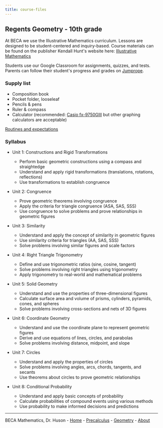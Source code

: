 ```yaml
---
title: course-files
---
```


## Regents Geometry - 10th grade

At BECA we use the Illustrative Mathematics curriculum. Lessons are designed to be student-centered and inquiry-based. Course materials can be found on the publisher Kendall Hunt's website here: [Illustrative Mathematics](https://im.kendallhunt.com/HS/students/2/index.html)

Students use our Google Classroom for assignments, quizzes, and tests. Parents can follow their student's progress and grades on [Jumprope](https://jumpro.pe/).

### Supply list

- Composition book
- Pocket folder, looseleaf
- Pencils & pens
- Ruler & compass
- Calculator (recommended: [Casio fx-9750GIII](https://www.casio.com/us/scientific-calculators/product.FX-9750GIII/) but other graphing calculators are acceptable)

[Routines and expectations](../alg2/01-Sequences/00-Slides_Routines.pdf)

### Syllabus

- Unit 1: Constructions and Rigid Transformations
  - Perform basic geometric constructions using a compass and straightedge
  - Understand and apply rigid transformations (translations, rotations, reflections)
  - Use transformations to establish congruence

- Unit 2: Congruence
  - Prove geometric theorems involving congruence
  - Apply the criteria for triangle congruence (ASA, SAS, SSS)
  - Use congruence to solve problems and prove relationships in geometric figures

- Unit 3: Similarity
  - Understand and apply the concept of similarity in geometric figures
  - Use similarity criteria for triangles (AA, SAS, SSS)
  - Solve problems involving similar figures and scale factors

- Unit 4: Right Triangle Trigonometry
  - Define and use trigonometric ratios (sine, cosine, tangent)
  - Solve problems involving right triangles using trigonometry
  - Apply trigonometry to real-world and mathematical problems

- Unit 5: Solid Geometry
  - Understand and use the properties of three-dimensional figures
  - Calculate surface area and volume of prisms, cylinders, pyramids, cones, and spheres
  - Solve problems involving cross-sections and nets of 3D figures

- Unit 6: Coordinate Geometry
  - Understand and use the coordinate plane to represent geometric figures
  - Derive and use equations of lines, circles, and parabolas
  - Solve problems involving distance, midpoint, and slope

- Unit 7: Circles
  - Understand and apply the properties of circles
  - Solve problems involving angles, arcs, chords, tangents, and secants
  - Use theorems about circles to prove geometric relationships

- Unit 8: Conditional Probability
  - Understand and apply basic concepts of probability
  - Calculate probabilities of compound events using various methods
  - Use probability to make informed decisions and predictions

---
BECA Mathematics, Dr. Huson - [Home](https://math.huson.com/) - [Precalculus](../alg2) - [Geometry](../geom) - [About](https://math.huson.com/Contact)